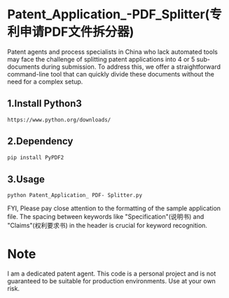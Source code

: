 # Patent_Application_-PDF_Splitter(专利申请PDF文件拆分器)
Patent agents and process specialists in China who lack automated tools may face the challenge of splitting patent applications into 4 or 5 sub-documents during submission. To address this, we offer a straightforward command-line tool that can quickly divide these documents without the need for a complex setup.


## 1.Install Python3
```shell
https://www.python.org/downloads/
```
## 2.Dependency
```python
pip install PyPDF2
```
## 3.Usage
```shell
python Patent_Application_ PDF- Splitter.py
```
FYI, Please pay close attention to the formatting of the sample application file.
The spacing between keywords like "Specification"(说明书) and "Claims"(权利要求书) in the header is crucial for keyword recognition.

# Note
I am a dedicated patent agent. This code is a personal project and is not guaranteed to be suitable for production environments. Use at your own risk.
